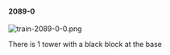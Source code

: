 #### 2089-0
![train-2089-0-0.png](https://github.com/lil-lab/nlvr/raw/master/nlvr/train/images/43/train-2089-0-0.png "train-2089-0-0.png")

There is 1 tower with a black block at the base
